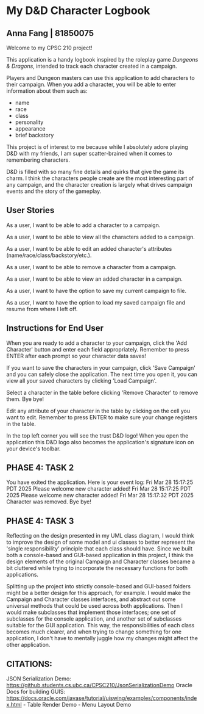 # My D&D Character Logbook

## Anna Fang | 81850075

Welcome to my CPSC 210 project!

This application is a handy logbook inspired by the roleplay game
*Dungeons & Dragons*, intended to track each character created in a campaign.

Players and Dungeon masters can use this application to add characters to their campaign.
When you add a character, you will be able to enter information about them such as:

- name
- race
- class
- personality
- appearance
- brief backstory

This project is of interest to me because while I absolutely adore
playing D&D with my friends, I am super scatter-brained when it comes
to remembering characters.

D&D is filled with so many fine details and quirks that give the game
its charm. I think the characters people create are the most interesting
part of any campaign, and the character creation is largely what drives
campaign events and the story of the gameplay.

## User Stories

As a user, I want to be able to add a character to a campaign.

As a user, I want to be able to view all the characters added to a campaign.

As a user, I want to be able to edit an added character's attributes
(name/race/class/backstory/etc.).

As a user, I want to be able to remove a character from a campaign.

As a user, I want to be able to view an added character in a campaign.

As a user, I want to have the option to save my current campaign to file.

As a user, I want to have the option to load my saved campaign file and resume from where I left off.

## Instructions for End User
When you are ready to add a character to your campaign, click the 'Add Character' button and enter each field
appropriately. Remember to press ENTER after each prompt so your character data saves!

If you want to save the characters in your campaign, click 'Save Campaign' and you can safely close the application.
The next time you open it, you can view all your saved characters by clicking 'Load Campaign'.

Select a character in the table before clicking 'Remove Character' to remove them. Bye bye!

Edit any attribute of your character in the table by clicking on the cell you want to edit. Remember to press ENTER
to make sure your change registers in the table.

In the top left corner you will see the trust D&D logo! When you open the application this D&D logo also becomes
the application's signature icon on your device's toolbar.

## PHASE 4: TASK 2
You have exited the application. Here is your event log:
Fri Mar 28 15:17:25 PDT 2025
Please welcome new character added!
Fri Mar 28 15:17:25 PDT 2025
Please welcome new character added!
Fri Mar 28 15:17:32 PDT 2025
Character was removed. Bye bye!

## PHASE 4: TASK 3
Reflecting on the design presented in my UML class diagram, I would think to improve the design of some model and ui classes
to better represent the 'single responsibility' principle that each class should have. Since we built both a console-based
and GUI-based application in this project, I think the design elements of the original Campaign and Character classes
became a bit cluttered while trying to incorporate the necessary functions for both applications.

Splitting up the project into strictly console-based and GUI-based folders might be a better design for this approach, for example.
I would make the Campaign and Character classes interfaces, and abstract out some universal methods that could be used across both
applications. Then I would make subclasses that implement those interfaces; one set of subclasses for the console application, and
another set of subclasses suitable for the GUI application. This way, the responsibilities of each class becomes much clearer, and
when trying to change something for one application, I don't have to mentally juggle how my changes might affect the other application.


## CITATIONS:
JSON Serialization Demo: https://github.students.cs.ubc.ca/CPSC210/JsonSerializationDemo
Oracle Docs for building GUIS: https://docs.oracle.com/javase/tutorial/uiswing/examples/components/index.html
    - Table Render Demo
    - Menu Layout Demo
